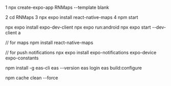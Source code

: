 1 npx create-expo-app RNMaps --template blank

2 cd RNMaps
3 npx expo install react-native-maps
4 npm start

npx expo install expo-dev-client
npx expo run:android
npx expo start --dev-client
a

// for maps
npm install react-native-maps

// for push notifications
npx expo install expo-notifications expo-device expo-constants

npm install -g eas-cli
eas --version
eas login
eas build:configure

npm cache clean --force
